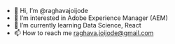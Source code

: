 - 👋 Hi, I’m @raghavajoijode
- 👀 I’m interested in Adobe Experience Manager (AEM)
- 🌱 I’m currently learning Data Science, React
- 📫 How to reach me raghava.joijode@gmail.com

<!---
raghavajoijode/raghavajoijode is a ✨ special ✨ repository because its `README.md` (this file) appears on your GitHub profile.
You can click the Preview link to take a look at your changes.
--->
